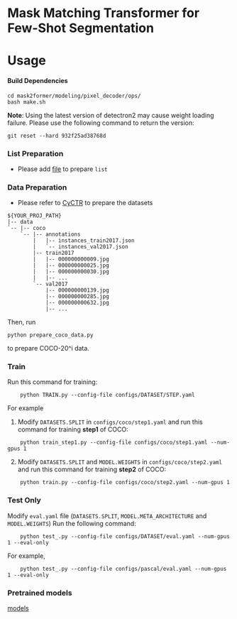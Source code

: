 # Mask Matching Transformer for Few-Shot Segmentation


# Usage



#### Build Dependencies

```
cd mask2former/modeling/pixel_decoder/ops/
bash make.sh
```

**Note**: Using the latest version of detectron2 may cause weight loading failure. Please use the following command to return the version:
```
git reset --hard 932f25ad38768d
```

### List Preparation

+ Please add [file](https://drive.google.com/file/d/1kkBOtL_Ujd-bAkGXADYFaOivTl1WD4b_/view?usp=sharing) to prepare `list`

### Data Preparation

+ Please refer to [CyCTR](https://github.com/YanFangCS/CyCTR-Pytorch) to prepare the datasets 
```
${YOUR_PROJ_PATH}
|-- data
`-- |-- coco
    `-- |-- annotations
        |   |-- instances_train2017.json
        |   `-- instances_val2017.json
        |-- train2017
        |   |-- 000000000009.jpg
        |   |-- 000000000025.jpg
        |   |-- 000000000030.jpg
        |   |-- ... 
        `-- val2017
            |-- 000000000139.jpg
            |-- 000000000285.jpg
            |-- 000000000632.jpg
            |-- ... 
```

Then, run  
```
python prepare_coco_data.py
```
to prepare COCO-20^i data.

### Train
Run this command for training:
```
    python TRAIN.py --config-file configs/DATASET/STEP.yaml
```
For example
1. Modify `DATASETS.SPLIT` in `configs/coco/step1.yaml` and run this command for training **step1** of COCO: 
```
    python train_step1.py --config-file configs/coco/step1.yaml --num-gpus 1
```

2. Modify `DATASETS.SPLIT` and `MODEL.WEIGHTS` in `configs/coco/step2.yaml` and run this command for training **step2** of COCO: 
```
    python train.py --config-file configs/coco/step2.yaml --num-gpus 1
```



### Test Only
Modify `eval.yaml` file (`DATASETS.SPLIT`, `MODEL.META_ARCHITECTURE` and `MODEL.WEIGHTS`)
Run the following command: 
```
    python test_.py --config-file configs/DATASET/eval.yaml --num-gpus 1 --eval-only
```

For example, 
```
    python test_.py --config-file configs/pascal/eval.yaml --num-gpus 1 --eval-only
```

### Pretrained models
[models](https://drive.google.com/drive/folders/1D4EiAqyeejQnxGydDapflTABXeYBplqK?usp=sharing)
